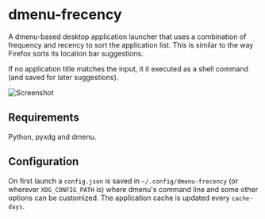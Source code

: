 # dmenu-frecency

A dmenu-based desktop application launcher that uses a combination of
frequency and recency to sort the application list. This is similar to the way
Firefox sorts its location bar suggestions.

If no application title matches the input, it it executed as a shell command
(and saved for later suggestions).

![Screenshot](http://i.imgur.com/UqwtAGL.png)

## Requirements

Python, pyxdg and dmenu.

## Configuration

On first launch a `config.json` is saved in `~/.config/dmenu-frecency` (or
wherever `XDG_CONFIG_PATH` is) where dmenu's command line and some other
options can be customized. The application cache is updated every
`cache-days`.
